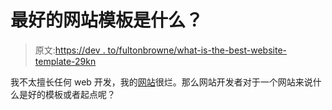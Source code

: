 # 最好的网站模板是什么？

> 原文:[https://dev . to/fultonbrowne/what-is-the-best-website-template-29kn](https://dev.to/fultonbrowne/what-is-the-best-website-template-29kn)

我不太擅长任何 web 开发，我的[网站](https://andromeda-software.github.io/)很烂。那么网站开发者对于一个网站来说什么是好的模板或者起点呢？